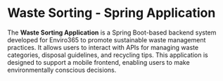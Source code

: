 # Waste Sorting - Spring Application
 The **Waste Sorting Application** is a Spring Boot-based backend system developed for Enviro365 to promote sustainable waste management practices. It allows users to interact with APIs for managing waste categories, disposal guidelines, and recycling tips. This application is designed to support a mobile frontend, enabling users to make environmentally conscious decisions.
